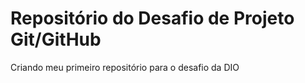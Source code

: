 # Repositório do Desafio de Projeto Git/GitHub
Criando meu primeiro repositório para o desafio da DIO
